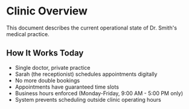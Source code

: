 # Clinic Overview

This document describes the current operational state of Dr. Smith's medical practice.

## How It Works Today

- Single doctor, private practice
- Sarah (the receptionist) schedules appointments digitally
- No more double bookings
- Appointments have guaranteed time slots
- Business hours enforced (Monday-Friday, 9:00 AM - 5:00 PM only)
- System prevents scheduling outside clinic operating hours

